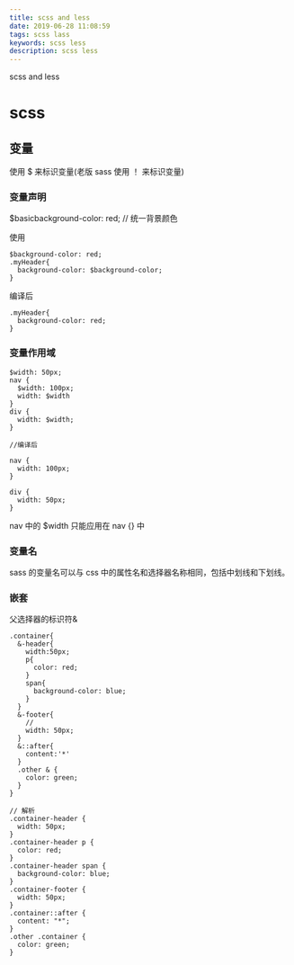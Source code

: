 ```yaml
---
title: scss and less
date: 2019-06-28 11:08:59
tags: scss lass
keywords: scss less
description: scss less
---
```


scss and less

<!-- more -->

# scss

## 变量

使用 $ 来标识变量(老版 sass 使用 ！ 来标识变量)

### 变量声明

$basicbackground-color: red; // 统一背景颜色

使用
```
$background-color: red;
.myHeader{
  background-color: $background-color;
}
```

编译后

```
.myHeader{
  background-color: red;
}
```

### 变量作用域

```
$width: 50px;
nav {
  $width: 100px;
  width: $width
}
div {
  width: $width;
}

//编译后

nav {
  width: 100px;
}

div {
  width: 50px;
}
```

nav 中的 $width 只能应用在 nav {} 中

### 变量名

sass 的变量名可以与 css 中的属性名和选择器名称相同，包括中划线和下划线。

### 嵌套

父选择器的标识符&

```
.container{
  &-header{
    width:50px;
    p{
      color: red;
    }
    span{
      background-color: blue;
    }
  }
  &-footer{
    //
    width: 50px;
  }
  &::after{
    content:'*'
  }
  .other & {
    color: green;
  }
}

// 解析
.container-header {
  width: 50px;
}
.container-header p {
  color: red;
}
.container-header span {
  background-color: blue;
}
.container-footer {
  width: 50px;
}
.container::after {
  content: "*";
}
.other .container {
  color: green;
}
```

